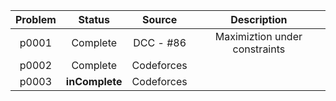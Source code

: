 | Problem | Status | Source | Description |
|  :---:  |  :---: |  :---:  | :---:  |
| p0001 | Complete | DCC - #86 | Maximiztion under constraints |
| p0002 | Complete | Codeforces |   |
| p0003 | **inComplete** | Codeforces |    |
